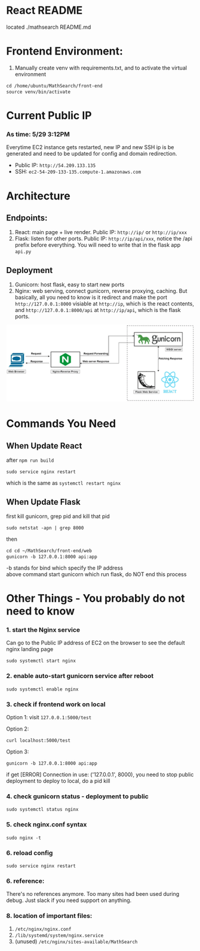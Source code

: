 # React README
located ./mathsearch README.md

# Frontend Environment:
1. Manually create venv with requirements.txt, and to activate the virtual environment  
```
cd /home/ubuntu/MathSearch/front-end
source venv/bin/activate
```

# Current Public IP  
### As time: 5/29 3:12PM  
Everytime EC2 instance gets restarted, new IP and new SSH ip is be generated and need to be updated for config and domain redirection.  
- Public IP: `http://54.209.133.135`   
- SSH: `ec2-54-209-133-135.compute-1.amazonaws.com`  

# Architecture
## Endpoints:
1. React: main page + live render. Public IP: `http://ip/` or `http://ip/xxx`
2. Flask: listen for other ports. Public IP: `http://ip/api/xxx`, notice the /api prefix before everything. You will need to write that in the flask app `api.py`
## Deployment
1. Gunicorn: host flask, easy to start new ports
2. Nginx: web serving, connect gunicorn, reverse proxying, caching. But basically, all you need to know is it redirect and make the port `http://127.0.0.1:8000` visiable at `http://ip`, which is the react contents, and `http://127.0.0.1:8000/api` at `http://ip/api`, which is the flask ports.

![frontend-arch](./etc/frontend-arch.png)

# Commands You Need
## When Update React
after `npm run build`
```
sudo service nginx restart
```
which is the same as `systemctl restart nginx`

## When Update Flask

first kill gunicorn, grep pid and kill that pid
```
sudo netstat -apn | grep 8000
```
then
```
cd cd ~/MathSearch/front-end/web
gunicorn -b 127.0.0.1:8000 api:app
```
-b stands for bind which specify the IP address  
above command start gunicorn which run flask, do NOT end this process  


# Other Things - You probably do not need to know

### 1. start the Nginx service  
Can go to the Public IP address of EC2 on the browser to see the default nginx landing page
```
sudo systemctl start nginx
```

### 2. enable auto-start gunicorn service after reboot
```
sudo systemctl enable nginx
```

### 3.  check if frontend work on local  

Option 1:
visit `127.0.0.1:5000/test`

Option 2:  
```
curl localhost:5000/test
```

Option 3:
```
gunicorn -b 127.0.0.1:8000 api:app
```
if get [ERROR] Connection in use: ('127.0.0.1', 8000), you need to stop public deployment to deploy to local, do a pid kill

### 4. check gunicorn status - deployment to public
```
sudo systemctl status nginx
```

### 5. check nginx.conf syntax
```
sudo nginx -t
```

### 6. reload config
```
sudo service nginx restart
```

### 6. reference:  
There's no references anymore. Too many sites had been used during debug. Just slack if you need support on anything.


### 8. location of important files:
1. `/etc/nginx/nginx.conf`
2. `/lib/systemd/system/nginx.service`
3. (unused) `/etc/nginx/sites-available/MathSearch`